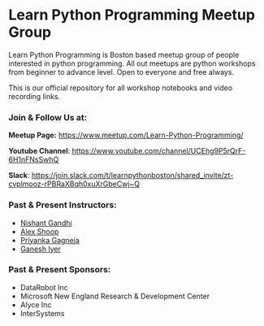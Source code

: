 # Learn Python Programming Meetup Group

Learn Python Programming is Boston based meetup group of people interested in python programming. All out meetups are python workshops from beginner to advance level. Open to everyone and free always.

This is our official repository for all workshop notebooks and video recording links.

### Join & Follow Us at:

**Meetup Page:**
https://www.meetup.com/Learn-Python-Programming/

**Youtube Channel**:
https://www.youtube.com/channel/UCEhg9P5rQrF-6H1nFNsSwhQ

**Slack**:
https://join.slack.com/t/learnpythonboston/shared_invite/zt-cvplmooz-rPBRaXBqh0xuXrGbeCwj~Q

### Past & Present Instructors:

  + [Nishant Gandhi](https://www.linkedin.com/in/nishantgandhi99/)
  + [Alex Shoop](https://www.linkedin.com/in/alexandershoop/)
  + [Priyanka Gagneja](https://www.linkedin.com/in/priyanka-gagneja/)
  + [Ganesh Iyer](https://www.linkedin.com/in/ganeshiyerdotnet/)


### Past & Present Sponsors:

+ DataRobot Inc
+ Microsoft New England Research & Development Center
+ Alyce Inc
+ InterSystems
